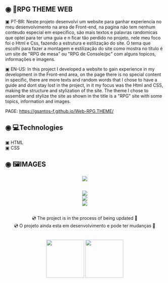  ## ◉ 📑RPG THEME WEB
 <p> ▣ PT-BR: Neste projeto desenvolvi um website para ganhar experiencia no meu desenvolvimento na area de Front-end, na pagina não tem nenhum conteudo especial em especifico, são mais textos e palavras randomicas que optei para ter uma guia e n ficar tão perdido no projeto, nele meu foco foi o Html e Css, fazendo a estrutura e estilização do site. O tema que escolhi para fazer a montagem e estilização do site como mostra no titulo é um site de "RPG de mesa" ou "RPG de Console/pc" com alguns topicos, informações e imagens.   </p>
 <p> ▣ EN-US: In this project I developed a website to gain experience in my development in the Front-end area, on the page there is no special content in specific, there are more texts and random words that I chose to have a guide and dont stay lost in the project, in it my focus was the Html and CSS, making the structure and stylization of the site. The theme I chose to assemble and stylize the site as shown in the title is a "RPG" site with some topics, information and images. </p>
 
 PAGE: https://gsantos-f.github.io/Web-RPG.THEME/
 
 ## ◉ 💻Technologies
 ▣ HTML</br>
 ▣ CSS
 
 ## ◉ 🖼️IMAGES
 
<div align="center" >
<img src="https://user-images.githubusercontent.com/101200460/157438903-14cb9012-7b31-453e-a806-27c1b06174b7.gif" >
</div>

##

<div align="center" >
 <img src="https://user-images.githubusercontent.com/101200460/157440246-f10ad53d-4500-4df6-a0ed-9afce6cde428.gif">

</div>

<div align="center" >
 <img src="https://user-images.githubusercontent.com/101200460/157440256-78c64da7-f544-4776-933f-e2fd72d15bf2.gif">

</div>

<div align="center" >
 <img src="https://user-images.githubusercontent.com/101200460/157440268-94198b3a-dc68-46f2-86f9-346e83350a9f.gif">

</div>

 ##
 
<div align="center">💿 The project is in the process of being updated 📀<div>
 <div align="center">💿 O projeto ainda esta em desenvolvimento e pode ter mudanças 📀<div>
 
 ##
  
<img  align="center" height="120px" src="https://github-readme-stats.vercel.app/api/pin/?username=gsantos-f&repo=Web-RPG.THEME&theme=react">
 
<img align="center" height="120px" src="https://c.tenor.com/cZlr0524pIsAAAAC/d20-dice.gif">
